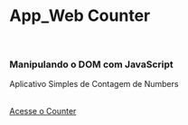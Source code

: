 <h1>App_Web Counter</h1> 
<br>
<h3>Manipulando o DOM com JavaScript</h3> 
<P>Aplicativo Simples de Contagem de Numbers</P>
<br>
<a href="counter/index.html">Acesse o Counter</a>

